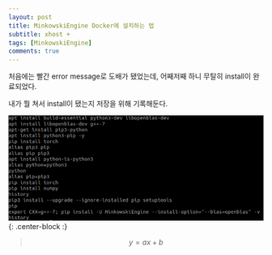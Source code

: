```yaml
---
layout: post
title: MinkowskiEngine Docker에 설치하는 법
subtitle: xhost +
tags: [MinkowskiEngine]
comments: true
---
```


처음에는 빨간 error message로 도배가 됐었는데, 어째저째 하니 무탈히 install이 완료되었다.

내가 뭘 쳐서 install이 됐는지 저장을 위해 기록해둔다.

![MinkowskiEngine](/img/MinkowskiEngine_history.png){: .center-block :}

>$$
y = ax + b 
$$

